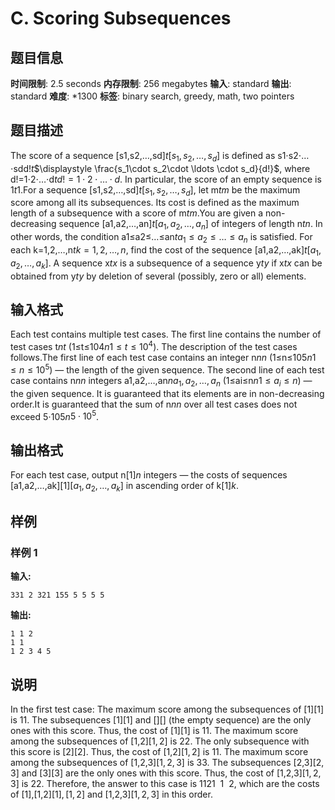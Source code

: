 # C. Scoring Subsequences

## 题目信息

**时间限制**: 2.5 seconds
**内存限制**: 256 megabytes
**输入**: standard
**输出**: standard
**难度**: *1300
**标签**: binary search, greedy, math, two pointers

## 题目描述

The score of a sequence [s1,s2,…,sd]$t$$[s_1, s_2, \ldots, s_d]$ is defined as s1⋅s2⋅…⋅sdd!$t$$\displaystyle \frac{s_1\cdot s_2\cdot \ldots \cdot s_d}{d!}$, where d!=1⋅2⋅…⋅d$t$$d!=1\cdot 2\cdot \ldots \cdot d$. In particular, the score of an empty sequence is 1$t$$1$.For a sequence [s1,s2,…,sd]$t$$[s_1, s_2, \ldots, s_d]$, let m$t$$m$ be the maximum score among all its subsequences. Its cost is defined as the maximum length of a subsequence with a score of m$t$$m$.You are given a non-decreasing sequence [a1,a2,…,an]$t$$[a_1, a_2, \ldots, a_n]$ of integers of length n$t$$n$. In other words, the condition a1≤a2≤…≤an$t$$a_1 \leq a_2 \leq \ldots \leq a_n$ is satisfied. For each k=1,2,…,n$t$$k=1, 2, \ldots , n$, find the cost of the sequence [a1,a2,…,ak]$t$$[a_1, a_2, \ldots , a_k]$. A sequence x$t$$x$ is a subsequence of a sequence y$t$$y$ if x$t$$x$ can be obtained from y$t$$y$ by deletion of several (possibly, zero or all) elements.

## 输入格式

Each test contains multiple test cases. The first line contains the number of test cases t$n$$t$ (1≤t≤104$n$$1 \le t \le 10^4$). The description of the test cases follows.The first line of each test case contains an integer n$n$$n$ (1≤n≤105$n$$1\le n\le 10^5$) — the length of the given sequence. The second line of each test case contains n$n$$n$ integers a1,a2,…,an$n$$a_1,a_2,\ldots,a_n$ (1≤ai≤n$n$$1\le a_i\leq n$) — the given sequence. It is guaranteed that its elements are in non-decreasing order.It is guaranteed that the sum of n$n$$n$ over all test cases does not exceed 5⋅105$n$$5\cdot 10^5$.

## 输出格式

For each test case, output n$[1]$$n$ integers — the costs of sequences [a1,a2,…,ak]$[1]$$[a_1, a_2, \ldots , a_k]$ in ascending order of k$[1]$$k$.

## 样例

### 样例 1

**输入:**
```
331 2 321 155 5 5 5 5
```

**输出:**
```
1 1 2 
1 1 
1 2 3 4 5
```

## 说明

In the first test case: The maximum score among the subsequences of [1]$[1]$ is 1$1$. The subsequences [1]$[1]$ and []$[]$ (the empty sequence) are the only ones with this score. Thus, the cost of [1]$[1]$ is 1$1$. The maximum score among the subsequences of [1,2]$[1, 2]$ is 2$2$. The only subsequence with this score is [2]$[2]$. Thus, the cost of [1,2]$[1, 2]$ is 1$1$. The maximum score among the subsequences of [1,2,3]$[1, 2, 3]$ is 3$3$. The subsequences [2,3]$[2, 3]$ and [3]$[3]$ are the only ones with this score. Thus, the cost of [1,2,3]$[1, 2, 3]$ is 2$2$. Therefore, the answer to this case is 112$1\:\:1\:\:2$, which are the costs of [1],[1,2]$[1], [1, 2]$ and [1,2,3]$[1, 2, 3]$ in this order.
